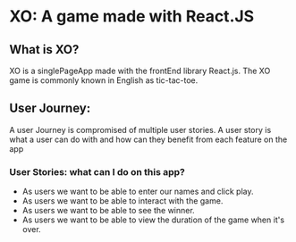 # XO: A game made with React.JS

## What is XO?
XO is a singlePageApp made with the frontEnd library React.js. The XO game is commonly known in English as tic-tac-toe. 

## User Journey: 
A user Journey is compromised of multiple user stories. A user story is what a user can do with and how can they benefit from each feature on the app

### User Stories: what can I do on this app?

  - As users we want to be able to enter our names and click play.
  - As users we want to be able to interact with the game.
  - As users we want to be able to see the winner.
  - As users we want to be able to view the duration of the game when it's over.
